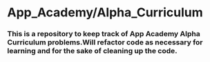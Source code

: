 #  App_Academy/Alpha_Curriculum
###	This is a repository to keep track of App Academy Alpha Curriculum problems.Will refactor code as necessary for learning and for the sake of cleaning up the code.

